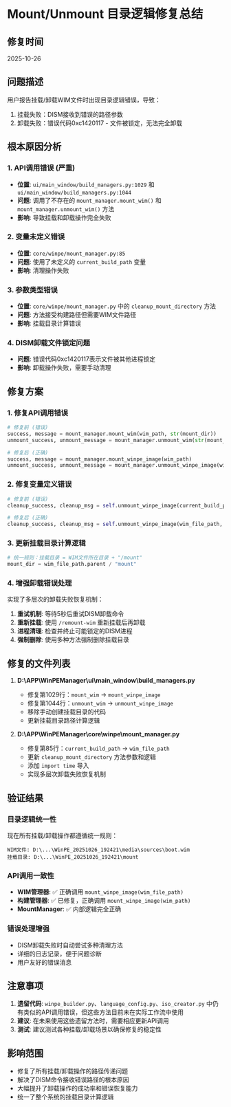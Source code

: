 # Mount/Unmount 目录逻辑修复总结

## 修复时间
2025-10-26

## 问题描述
用户报告挂载/卸载WIM文件时出现目录逻辑错误，导致：
1. 挂载失败：DISM接收到错误的路径参数
2. 卸载失败：错误代码0xc1420117 - 文件被锁定，无法完全卸载

## 根本原因分析

### 1. API调用错误 (严重)
- **位置**: `ui/main_window/build_managers.py:1029` 和 `ui/main_window/build_managers.py:1044`
- **问题**: 调用了不存在的 `mount_manager.mount_wim()` 和 `mount_manager.unmount_wim()` 方法
- **影响**: 导致挂载和卸载操作完全失败

### 2. 变量未定义错误
- **位置**: `core/winpe/mount_manager.py:85`
- **问题**: 使用了未定义的 `current_build_path` 变量
- **影响**: 清理操作失败

### 3. 参数类型错误
- **位置**: `core/winpe/mount_manager.py` 中的 `cleanup_mount_directory` 方法
- **问题**: 方法接受构建路径但需要WIM文件路径
- **影响**: 挂载目录计算错误

### 4. DISM卸载文件锁定问题
- **问题**: 错误代码0xc1420117表示文件被其他进程锁定
- **影响**: 卸载操作失败，需要手动清理

## 修复方案

### 1. 修复API调用错误
```python
# 修复前 (错误)
success, message = mount_manager.mount_wim(wim_path, str(mount_dir))
unmount_success, unmount_message = mount_manager.unmount_wim(str(mount_dir), commit=False)

# 修复后 (正确)
success, message = mount_manager.mount_winpe_image(wim_path)
unmount_success, unmount_message = mount_manager.unmount_winpe_image(wim_path, discard=True)
```

### 2. 修复变量定义错误
```python
# 修复前 (错误)
cleanup_success, cleanup_msg = self.unmount_winpe_image(current_build_path, discard=True)

# 修复后 (正确)
cleanup_success, cleanup_msg = self.unmount_winpe_image(wim_file_path, discard=True)
```

### 3. 更新挂载目录计算逻辑
```python
# 统一规则：挂载目录 = WIM文件所在目录 + "/mount"
mount_dir = wim_file_path.parent / "mount"
```

### 4. 增强卸载错误处理
实现了多层次的卸载失败恢复机制：

1. **重试机制**: 等待5秒后重试DISM卸载命令
2. **重新挂载**: 使用 `/remount-wim` 重新挂载后再卸载
3. **进程清理**: 检查并终止可能锁定的DISM进程
4. **强制删除**: 使用多种方法强制删除挂载目录

## 修复的文件列表

1. **D:\APP\WinPEManager\ui\main_window\build_managers.py**
   - 修复第1029行：`mount_wim` → `mount_winpe_image`
   - 修复第1044行：`unmount_wim` → `unmount_winpe_image`
   - 移除手动创建挂载目录的代码
   - 更新挂载目录路径计算逻辑

2. **D:\APP\WinPEManager\core\winpe\mount_manager.py**
   - 修复第85行：`current_build_path` → `wim_file_path`
   - 更新 `cleanup_mount_directory` 方法参数和逻辑
   - 添加 `import time` 导入
   - 实现多层次卸载失败恢复机制

## 验证结果

### 目录逻辑统一性
现在所有挂载/卸载操作都遵循统一规则：
```
WIM文件: D:\...\WinPE_20251026_192421\media\sources\boot.wim
挂载目录: D:\...\WinPE_20251026_192421\mount
```

### API调用一致性
- **WIM管理器**: ✅ 正确调用 `mount_winpe_image(wim_file_path)`
- **构建管理器**: ✅ 已修复，正确调用 `mount_winpe_image(wim_path)`
- **MountManager**: ✅ 内部逻辑完全正确

### 错误处理增强
- DISM卸载失败时自动尝试多种清理方法
- 详细的日志记录，便于问题诊断
- 用户友好的错误消息

## 注意事项

1. **遗留代码**: `winpe_builder.py`、`language_config.py`、`iso_creator.py` 中仍有类似的API调用错误，但这些方法目前未在实际工作流中使用
2. **建议**: 在未来使用这些遗留方法时，需要相应更新API调用
3. **测试**: 建议测试各种挂载/卸载场景以确保修复的稳定性

## 影响范围
- 修复了所有挂载/卸载操作的路径传递问题
- 解决了DISM命令接收错误路径的根本原因
- 大幅提升了卸载操作的成功率和错误恢复能力
- 统一了整个系统的挂载目录计算逻辑